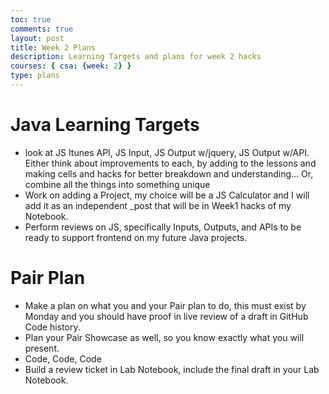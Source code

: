 ```yaml
---
toc: true
comments: true
layout: post
title: Week 2 Plans
description: Learning Targets and plans for week 2 hacks
courses: { csa: {week: 2} }
type: plans
---
```


# Java Learning Targets
-  look at JS Itunes API, JS Input, JS Output w/jquery, JS Output w/API.  Either think about improvements to each, by adding to the lessons and making cells and hacks for better breakdown and understanding… Or, combine all the things into something unique
- Work on adding a Project, my choice will be a JS Calculator and I will add it as an independent _post that will be in Week1 hacks of my Notebook.
- Perform reviews on JS, specifically Inputs, Outputs, and APIs to be ready to support frontend on my future Java projects.

# Pair Plan
- Make a plan on what you and your Pair plan to do, this must exist by Monday and you should have proof in live review of a draft in GitHub Code history.
- Plan your Pair Showcase as well, so you know exactly what you will present.
- Code, Code, Code
- Build a review ticket in Lab Notebook, include the final draft in your Lab Notebook.